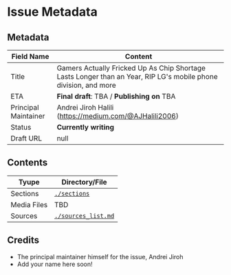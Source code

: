 # Issue Metadata

## Metadata

| Field Name | Content |
| --- | --- |
| Title | Gamers Actually Fricked Up As Chip Shortage Lasts Longer than an Year, RIP LG's mobile phone division, and more |
| ETA | **Final draft**: TBA / **Publishing on** TBA |
| Principal Maintainer | Andrei Jiroh Halili (https://medium.com/@AJHalili2006) |
| Status | **Currently writing** |
| Draft URL | null |

## Contents

| Tyupe | Directory/File |
| --- | --- |
| Sections | [`./sections`](./sections) |
| Media Files | TBD |
| Sources | [`./sources_list.md`](./sources_list.md) |

## Credits

- The principal maintainer himself for the issue, Andrei Jiroh
- Add your name here soon!
